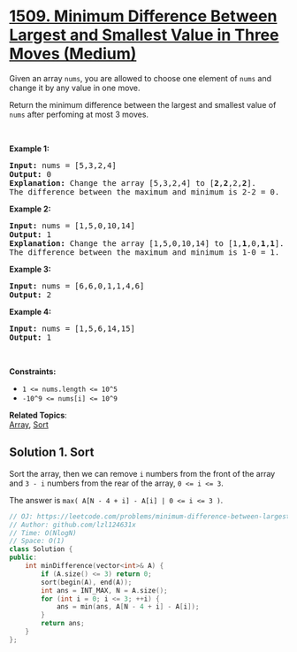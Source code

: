 # [1509. Minimum Difference Between Largest and Smallest Value in Three Moves (Medium)](https://leetcode.com/problems/minimum-difference-between-largest-and-smallest-value-in-three-moves/)

<p>Given an array <code>nums</code>, you are allowed to choose one element of <code>nums</code> and change it by any&nbsp;value in one move.</p>

<p>Return the minimum difference between the largest and smallest value of <code>nums</code>&nbsp;after perfoming at most 3 moves.</p>

<p>&nbsp;</p>
<p><strong>Example 1:</strong></p>

<pre><strong>Input:</strong> nums = [5,3,2,4]
<strong>Output:</strong> 0
<strong>Explanation:</strong> Change the array [5,3,2,4] to [<strong>2</strong>,<strong>2</strong>,2,<strong>2</strong>].
The difference between the maximum and minimum is 2-2 = 0.</pre>

<p><strong>Example 2:</strong></p>

<pre><strong>Input:</strong> nums = [1,5,0,10,14]
<strong>Output:</strong> 1
<strong>Explanation:</strong> Change the array [1,5,0,10,14] to [1,<strong>1</strong>,0,<strong>1</strong>,<strong>1</strong>]. 
The difference between the maximum and minimum is 1-0 = 1.
</pre>

<p><strong>Example 3:</strong></p>

<pre><strong>Input:</strong> nums = [6,6,0,1,1,4,6]
<strong>Output:</strong> 2
</pre>

<p><strong>Example 4:</strong></p>

<pre><strong>Input:</strong> nums = [1,5,6,14,15]
<strong>Output:</strong> 1
</pre>

<p>&nbsp;</p>
<p><strong>Constraints:</strong></p>

<ul>
	<li><code>1 &lt;= nums.length &lt;= 10^5</code></li>
	<li><code>-10^9 &lt;= nums[i] &lt;= 10^9</code></li>
</ul>

**Related Topics**:  
[Array](https://leetcode.com/tag/array/), [Sort](https://leetcode.com/tag/sort/)

## Solution 1. Sort

Sort the array, then we can remove `i` numbers from the front of the array and `3 - i` numbers from the rear of the array, `0 <= i <= 3`.

The answer is `max( A[N - 4 + i] - A[i] | 0 <= i <= 3 )`.

```cpp
// OJ: https://leetcode.com/problems/minimum-difference-between-largest-and-smallest-value-in-three-moves/
// Author: github.com/lzl124631x
// Time: O(NlogN)
// Space: O(1)
class Solution {
public:
    int minDifference(vector<int>& A) {
        if (A.size() <= 3) return 0;
        sort(begin(A), end(A));
        int ans = INT_MAX, N = A.size();
        for (int i = 0; i <= 3; ++i) {
            ans = min(ans, A[N - 4 + i] - A[i]);
        }
        return ans;
    }
};
```
